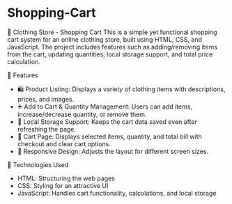 # Shopping-Cart

🛒 Clothing Store - Shopping Cart
This is a simple yet functional shopping cart system for an online clothing store, built using HTML, CSS, and JavaScript. The project includes features such as adding/removing items from the cart, updating quantities, local storage support, and total price calculation.


📌 Features
- 🛍️ Product Listing: Displays a variety of clothing items with descriptions, prices, and images.
- ➕ Add to Cart & Quantity Management: Users can add items, increase/decrease quantity, or remove them.
- 💾 Local Storage Support: Keeps the cart data saved even after refreshing the page.
- 🛒 Cart Page: Displays selected items, quantity, and total bill with checkout and clear cart options.
- 🔄 Responsive Design: Adjusts the layout for different screen sizes.

🚀 Technologies Used
- HTML: Structuring the web pages
- CSS: Styling for an attractive UI
- JavaScript: Handles cart functionality, calculations, and local storage
